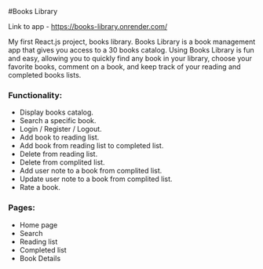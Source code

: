 #Books Library

Link to app - https://books-library.onrender.com/


My first React.js project, books library.
Books Library is a book management app that gives you access to a 30 books catalog. 
Using Books Library is fun and easy, allowing you to quickly find any book in your library, choose your favorite books, comment on a book, and keep track of your reading and completed books lists.


### Functionality:
- Display books catalog.
- Search a specific book.
- Login / Register / Logout.
- Add book to reading list.
- Add book from reading list to completed list.
- Delete from reading list.
- Delete from complited list.
- Add user note to a book from complited list.
- Update user note to a book from complited list.
- Rate a book.

### Pages:
- Home page
- Search
- Reading list
- Completed list
- Book Details
